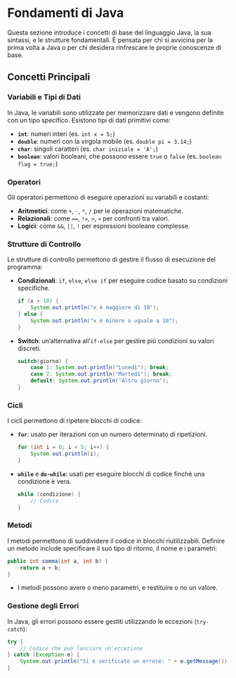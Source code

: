 # Fondamenti di Java

Questa sezione introduce i concetti di base del linguaggio Java, la sua sintassi, e le strutture fondamentali. È pensata per chi si avvicina per la prima volta a Java o per chi desidera rinfrescare le proprie conoscenze di base.

## Concetti Principali

### Variabili e Tipi di Dati
In Java, le variabili sono utilizzate per memorizzare dati e vengono definite con un tipo specifico. Esistono tipi di dati primitivi come:
- **`int`**: numeri interi (es. `int x = 5;`)
- **`double`**: numeri con la virgola mobile (es. `double pi = 3.14;`)
- **`char`**: singoli caratteri (es. `char iniziale = 'A';`)
- **`boolean`**: valori booleani, che possono essere `true` o `false` (es. `boolean flag = true;`)

### Operatori
Gli operatori permettono di eseguire operazioni su variabili e costanti:
- **Aritmetici**: come `+`, `-`, `*`, `/` per le operazioni matematiche.
- **Relazionali**: come `==`, `!=`, `>`, `<` per confronti tra valori.
- **Logici**: come `&&`, `||`, `!` per espressioni booleane complesse.

### Strutture di Controllo
Le strutture di controllo permettono di gestire il flusso di esecuzione del programma:
- **Condizionali**: `if`, `else`, `else if` per eseguire codice basato su condizioni specifiche.
  ```java
  if (x > 10) {
      System.out.println("x è maggiore di 10");
  } else {
      System.out.println("x è minore o uguale a 10");
  }
  ```
- **Switch**: un’alternativa all’`if-else` per gestire più condizioni su valori discreti.
  ```java
  switch(giorno) {
      case 1: System.out.println("Lunedì"); break;
      case 2: System.out.println("Martedì"); break;
      default: System.out.println("Altro giorno");
  }
  ```

### Cicli
I cicli permettono di ripetere blocchi di codice:
- **`for`**: usato per iterazioni con un numero determinato di ripetizioni.
  ```java
  for (int i = 0; i < 5; i++) {
      System.out.println(i);
  }
  ```
- **`while`** e **`do-while`**: usati per eseguire blocchi di codice finché una condizione è vera.
  ```java
  while (condizione) {
      // Codice
  }
  ```

### Metodi
I metodi permettono di suddividere il codice in blocchi riutilizzabili. Definire un metodo include specificare il suo tipo di ritorno, il nome e i parametri:
```java
public int somma(int a, int b) {
    return a + b;
}
```
- I metodi possono avere o meno parametri, e restituire o no un valore.

### Gestione degli Errori
In Java, gli errori possono essere gestiti utilizzando le eccezioni (`try-catch`):
```java
try {
    // Codice che può lanciare un'eccezione
} catch (Exception e) {
    System.out.println("Si è verificato un errore: " + e.getMessage());
}
```